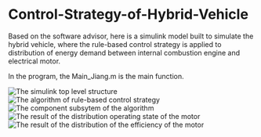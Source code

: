 # Control-Strategy-of-Hybrid-Vehicle

Based on the software advisor, here is a simulink model built to simulate the hybrid vehicle, where the rule-based 
control strategy is applied to distribution of energy demand between internal combustion engine and electrical motor.

In the program, the Main_Jiang.m is the main function.

![The simulink top level structure](https://github.com/kyle662606957/Control-Strategy-of-Hybrid-Vehicle/blob/master/Resultat/advisor.PNG)
![The algorithm of rule-based control strategy](Control-Strategy-of-Hybrid-Vehicle/Resultat/strategie.PNG)
![The component subsytem of the algorithm ](Control-Strategy-of-Hybrid-Vehicle/Resultat/subsytem1.PNG)
![The result of the distribution operating state of the motor ](Control-Strategy-of-Hybrid-Vehicle/Resultat/resultat.PNG)
![The result of the distribution of the efficiency of the motor](Control-Strategy-of-Hybrid-Vehicle/Resultat/resultat2.PNG)
